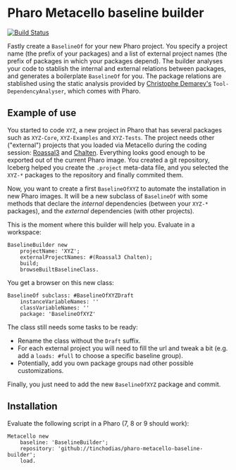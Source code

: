 # Pharo Metacello baseline builder

[![Build Status](https://travis-ci.org/tinchodias/pharo-metacello-baseline-builder.png)](http://travis-ci.org/tinchodias/pharo-metacello-baseline-builder)

Fastly create a `BaselineOf` for your new Pharo project. You specify a project name (the prefix of your packages) and a list of external project names (the prefix of packages in which your packages depend). The builder analyses your code to stablish the internal and external relations between packages, and generates a boilerplate `BaselineOf` for you. The package relations are stablished using the static analysis provided by [Christophe Demarey's](https://github.com/demarey/) `Tool-DependencyAnalyser`, which comes with Pharo.

## Example of use

You started to code `XYZ`, a new project in Pharo that has several packages such as `XYZ-Core`, `XYZ-Examples` and `XYZ-Tests`.
The project needs other ("external") projects that you loaded via Metacello during the coding session: [Roassal3](https://github.com/ObjectProfile/Roassal3) and [Chalten](https://github.com/ba-st/Chalten). 
Everything looks good enough to be exported out of the current Pharo image.
You created a git repository, Iceberg helped you create the `.project` meta-data file, and you selected the `XYZ-*` packages to the repository and finally commited them. 

Now, you want to create a first `BaselineOfXYZ` to automate the installation in new Pharo images.
It will be a new subclass of `BaselineOf` with some methods that declare the *internal* dependencies (between your `XYZ-*` packages), and the *external* dependencies (with other projects).

This is the moment where this builder will help you. Evaluate in a workspace:
~~~Smalltalk
BaselineBuilder new
	projectName: 'XYZ';
	externalProjectNames: #(Roassal3 Chalten);
	build;
	browseBuiltBaselineClass.
~~~

You get a browser on this new class:
~~~Smalltalk
BaselineOf subclass: #BaselineOfXYZDraft
	instanceVariableNames: ''
	classVariableNames: ''
	package: 'BaselineOfXYZ'
~~~

The class still needs some tasks to be ready:
* Rename the class without the `Draft` suffix.
* For each external project you will need to fill the url and tweak a bit (e.g. add a `loads: #full` to choose a specific baseline group). 
* Potentially, add you own package groups nad other possible customizations.

Finally, you just need to add the new `BaselineOfXYZ` package and commit.


## Installation

Evaluate the following script in a Pharo (7, 8 or 9 should work):

~~~Smalltalk
Metacello new
    baseline: 'BaselineBuilder';
    repository: 'github://tinchodias/pharo-metacello-baseline-builder';
    load.
~~~


